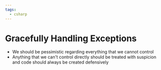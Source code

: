 ```yaml
---
tags:
  - csharp
---
```

# Gracefully Handling Exceptions
* We should be pessimistic regarding everything that we cannot control
* Anything that we can't control directly should be treated with suspicion and code should always be created defensively

